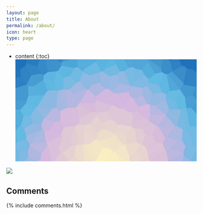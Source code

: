 ```yaml
---
layout: page
title: About
permalink: /about/
icon: heart
type: page
---
```


* content
{:toc}
![](/img/sunrise.jpg)



<img src="https://ghchart.rshah.org/219138/B31l"/>


## Comments

{% include comments.html %}



